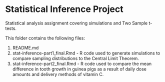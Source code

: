 # Statistical Inference Project

Statistical analysis assignment covering simulations and Two Sample t-tests. 
 
This folder contains the following files:
1. README.md
2. stat-inference-part1_final.Rmd - R code used to generate simulations to compare sampling distributions to the Central Limit Theorem.
3. stat-inference-part2_final.Rmd - R code used to compare the mean difference in tooth growth in guinea pigs as a result of daily dose amounts and delivery methods of vitamin C. 
